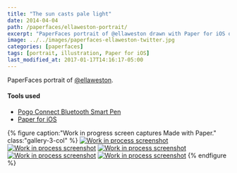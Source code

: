 ```yaml
---
title: "The sun casts pale light"
date: 2014-04-04
path: /paperfaces/ellaweston-portrait/
excerpt: "PaperFaces portrait of @ellaweston drawn with Paper for iOS on an iPad."
image: ../../images/paperfaces-ellaweston-twitter.jpg
categories: [paperfaces]
tags: [portrait, illustration, Paper for iOS]
last_modified_at: 2017-01-17T14:16:17-05:00
---
```


PaperFaces portrait of [@ellaweston](https://twitter.com/ellaweston).

#### Tools used

- [Pogo Connect Bluetooth Smart Pen](https://www.amazon.com/gp/product/B009K448L4/ref=as_li_ss_tl?ie=UTF8&camp=1789&creative=390957&creativeASIN=B009K448L4&linkCode=as2&tag=mademist-20)
- [Paper for iOS](https://paper.bywetransfer.com/)

{% figure caption:"Work in progress screen captures Made with Paper." class:"gallery-3-col" %}
[![Work in process screenshot](../../images/paperfaces-ellaweston-process-1-600.jpg)](../../images/paperfaces-ellaweston-process-1-lg.jpg)
[![Work in process screenshot](../../images/paperfaces-ellaweston-process-2-600.jpg)](../../images/paperfaces-ellaweston-process-2-lg.jpg)
[![Work in process screenshot](../../images/paperfaces-ellaweston-process-3-600.jpg)](../../images/paperfaces-ellaweston-process-3-lg.jpg)
[![Work in process screenshot](../../images/paperfaces-ellaweston-process-4-600.jpg)](../../images/paperfaces-ellaweston-process-4-lg.jpg)
[![Work in process screenshot](../../images/paperfaces-ellaweston-process-5-600.jpg)](../../images/paperfaces-ellaweston-process-5-lg.jpg)
{% endfigure %}

